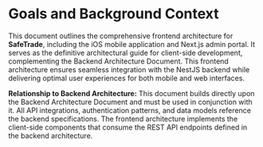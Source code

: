 # Goals and Background Context

This document outlines the comprehensive frontend architecture for **SafeTrade**, including the iOS mobile application and Next.js admin portal. It serves as the definitive architectural guide for client-side development, complementing the Backend Architecture Document. This frontend architecture ensures seamless integration with the NestJS backend while delivering optimal user experiences for both mobile and web interfaces.

**Relationship to Backend Architecture:**
This document builds directly upon the Backend Architecture Document and must be used in conjunction with it. All API integrations, authentication patterns, and data models reference the backend specifications. The frontend architecture implements the client-side components that consume the REST API endpoints defined in the backend architecture.

